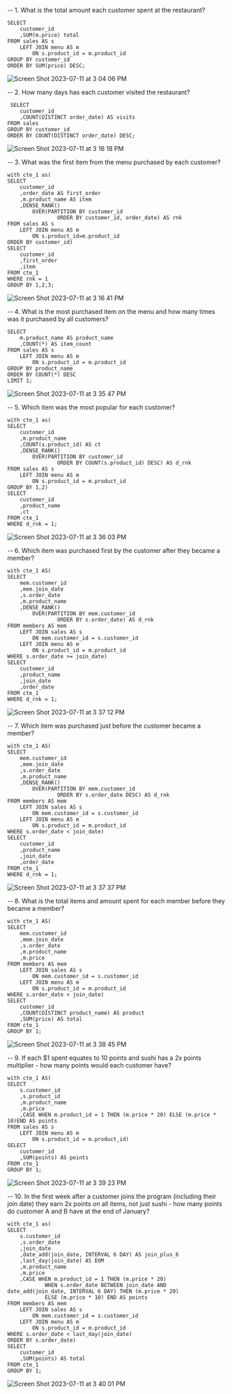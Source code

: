 -- 1. What is the total amount each customer spent at the restaurant?
```
SELECT
	customer_id
    ,SUM(m.price) total
FROM sales AS s
	LEFT JOIN menu AS m
		ON s.product_id = m.product_id
GROUP BY customer_id
ORDER BY SUM(price) DESC;
```
![Screen Shot 2023-07-11 at 3 04 06 PM](https://github.com/kevincombs08/8_week_sql_challenge/assets/126277909/4b531146-3da5-4a43-8c9d-cdd72f744bb5)

-- 2. How many days has each customer visited the restaurant?
```
 SELECT
	customer_id
    ,COUNT(DISTINCT order_date) AS visits
FROM sales
GROUP BY customer_id 
ORDER BY COUNT(DISTINCT order_date) DESC; 
```
![Screen Shot 2023-07-11 at 3 16 18 PM](https://github.com/kevincombs08/8_week_sql_challenge/assets/126277909/9502db4d-e7e2-4f73-b81b-eb0fffa914cd)

-- 3. What was the first item from the menu purchased by each customer?
```
with cte_1 as(
SELECT
	customer_id
    ,order_date AS first_order
    ,m.product_name AS item
    ,DENSE_RANK()
		OVER(PARTITION BY customer_id
				ORDER BY customer_id, order_date) AS rnk
FROM sales AS s
	LEFT JOIN menu AS m
		ON s.product_id=m.product_id
ORDER BY customer_id)
SELECT
	customer_id
    ,first_order
    ,item
FROM cte_1
WHERE rnk = 1
GROUP BY 1,2,3;
```
![Screen Shot 2023-07-11 at 3 16 41 PM](https://github.com/kevincombs08/8_week_sql_challenge/assets/126277909/e5362890-7feb-423b-8c0d-90a46584269b)

-- 4. What is the most purchased item on the menu and how many times was it purchased by all customers?
```
SELECT
    m.product_name AS product_name
    ,COUNT(*) AS item_count
FROM sales AS s
	LEFT JOIN menu AS m 
		ON s.product_id = m.product_id
GROUP BY product_name
ORDER BY COUNT(*) DESC
LIMIT 1;
```
![Screen Shot 2023-07-11 at 3 35 47 PM](https://github.com/kevincombs08/8_week_sql_challenge/assets/126277909/d4376ba2-2c8f-44fe-aa2d-5f199843fa9d)

-- 5. Which item was the most popular for each customer?
```
with cte_1 as(
SELECT
	customer_id
    ,m.product_name
    ,COUNT(s.product_id) AS ct
    ,DENSE_RANK()
		OVER(PARTITION BY customer_id
				ORDER BY COUNT(s.product_id) DESC) AS d_rnk
FROM sales AS s
	LEFT JOIN menu AS m
		ON s.product_id = m.product_id
GROUP BY 1,2)
SELECT
	customer_id
    ,product_name
    ,ct
FROM cte_1
WHERE d_rnk = 1;
```
![Screen Shot 2023-07-11 at 3 36 03 PM](https://github.com/kevincombs08/8_week_sql_challenge/assets/126277909/a08c5979-6c3e-4fdf-98a0-e7a696b279e6)

-- 6. Which item was purchased first by the customer after they became a member?
```
with cte_1 AS(
SELECT
	mem.customer_id
    ,mem.join_date
    ,s.order_date
    ,m.product_name
    ,DENSE_RANK()
		OVER(PARTITION BY mem.customer_id
				ORDER BY s.order_date) AS d_rnk
FROM members AS mem
	LEFT JOIN sales AS s
		ON mem.customer_id = s.customer_id
	LEFT JOIN menu AS m
		ON s.product_id = m.product_id
WHERE s.order_date >= join_date)
SELECT
	customer_id
    ,product_name
    ,join_date
    ,order_date
FROM cte_1
WHERE d_rnk = 1;
```
![Screen Shot 2023-07-11 at 3 37 12 PM](https://github.com/kevincombs08/8_week_sql_challenge/assets/126277909/01820018-ef00-4780-ac4c-aa3890926976)

-- 7. Which item was purchased just before the customer became a member?
```
with cte_1 AS(
SELECT
	mem.customer_id
    ,mem.join_date
    ,s.order_date
    ,m.product_name
    ,DENSE_RANK()
		OVER(PARTITION BY mem.customer_id
				ORDER BY s.order_date DESC) AS d_rnk
FROM members AS mem
	LEFT JOIN sales AS s
		ON mem.customer_id = s.customer_id
	LEFT JOIN menu AS m
		ON s.product_id = m.product_id
WHERE s.order_date < join_date)
SELECT
	customer_id
    ,product_name
    ,join_date
    ,order_date
FROM cte_1
WHERE d_rnk = 1;
```
![Screen Shot 2023-07-11 at 3 37 37 PM](https://github.com/kevincombs08/8_week_sql_challenge/assets/126277909/a0fcf1af-185c-47ff-9537-56fa64310af3)

-- 8. What is the total items and amount spent for each member before they became a member?
```
with cte_1 AS(
SELECT
	mem.customer_id
    ,mem.join_date
    ,s.order_date
    ,m.product_name
    ,m.price
FROM members AS mem
	LEFT JOIN sales AS s
		ON mem.customer_id = s.customer_id
	LEFT JOIN menu AS m
		ON s.product_id = m.product_id
WHERE s.order_date < join_date)
SELECT
	customer_id
    ,COUNT(DISTINCT product_name) AS product
    ,SUM(price) AS total
FROM cte_1
GROUP BY 1; 
```
![Screen Shot 2023-07-11 at 3 38 45 PM](https://github.com/kevincombs08/8_week_sql_challenge/assets/126277909/e7c50f5a-7252-4da3-bd83-a5f55a5c2f68)

-- 9.  If each $1 spent equates to 10 points and sushi has a 2x points multiplier - how many points would each customer have?
```
with cte_1 AS(
SELECT
	s.customer_id
	,s.product_id
    ,m.product_name
    ,m.price
    ,CASE WHEN m.product_id = 1 THEN (m.price * 20) ELSE (m.price * 10)END AS points
FROM sales AS s
	LEFT JOIN menu AS m
		ON s.product_id = m.product_id)
SELECT 
	customer_id
    ,SUM(points) AS points
FROM cte_1
GROUP BY 1; 
```
![Screen Shot 2023-07-11 at 3 39 23 PM](https://github.com/kevincombs08/8_week_sql_challenge/assets/126277909/78be279b-6d0d-43d1-aa2e-27b80875ceab)

-- 10. In the first week after a customer joins the program (including their join date) they earn 2x points on all items, not just sushi - how many points do customer A and B have at the end of January?
```
with cte_1 as(
SELECT
	s.customer_id
	,s.order_date
    ,join_date
    ,date_add(join_date, INTERVAL 6 DAY) AS join_plus_6
    ,last_day(join_date) AS EOM
    ,m.product_name
    ,m.price
    ,CASE WHEN m.product_id = 1 THEN (m.price * 20) 
			WHEN s.order_date BETWEEN join_date AND date_add(join_date, INTERVAL 6 DAY) THEN (m.price * 20) 
            ELSE (m.price * 10) END AS points
FROM members AS mem
	LEFT JOIN sales AS s
		ON mem.customer_id = s.customer_id
	LEFT JOIN menu AS m
		ON s.product_id = m.product_id
WHERE s.order_date < last_day(join_date)
ORDER BY s.order_date)
SELECT
	customer_id
    ,SUM(points) AS total
FROM cte_1
GROUP BY 1;
```
![Screen Shot 2023-07-11 at 3 40 01 PM](https://github.com/kevincombs08/8_week_sql_challenge/assets/126277909/a6748aa6-c3ec-4648-b53d-73fd39c05741)

